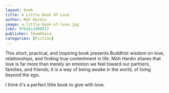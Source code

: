 ```yaml
---
layout: book
title: A Little Book Of Love
author: Moh Hardin
image: a-little-book-of-love.jpg
isbn: 9781611800517
publisher: Shambhala
categories: [Fiction]
---
```

This short, practical, and inspiring book presents Buddhist wisdom on love, relationships, and finding true contentment in life. Moh Hardin shares that love is far more than merely an emotion we feel toward our partners, families, and friends; it is a way of being awake in the world, of living beyond the ego.

I think it's a perfect little book to give with love.
